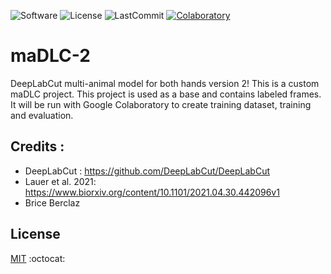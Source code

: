 ![Software](https://img.shields.io/badge/software-DeepLabCut-blueviolet)
![License](https://img.shields.io/badge/license-MIT-green)
![LastCommit](https://img.shields.io/github/last-commit/bearbrice/maDLC_MM_hands2)
[![Colaboratory](https://colab.research.google.com/assets/colab-badge.svg "Colaboratory maDLC-2")](https://colab.research.google.com/github/Bearbrice/maDLC_MM_hands2/blob/main/examples/COLAB_maDLC_TrainNetwork_VideoAnalysis.ipynb)

# maDLC-2
DeepLabCut multi-animal model for both hands version 2!
This is a custom maDLC project. This project is used as a base and contains labeled frames. It will be run with Google Colaboratory to create training dataset, training and evaluation.

## Credits :
* DeepLabCut : https://github.com/DeepLabCut/DeepLabCut
* Lauer et al. 2021: https://www.biorxiv.org/content/10.1101/2021.04.30.442096v1
* Brice Berclaz

## License
[MIT](https://choosealicense.com/licenses/mit/) :octocat: